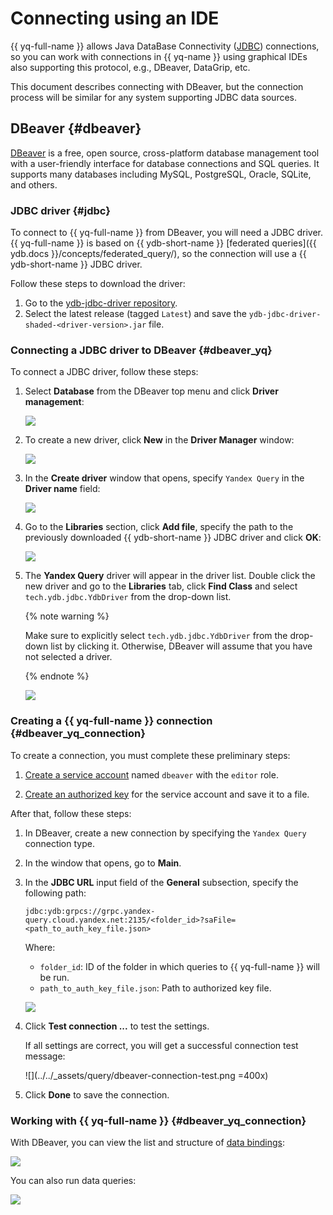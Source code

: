 # Connecting using an IDE

{{ yq-full-name }} allows Java DataBase Connectivity ([JDBC](https://ru.wikipedia.org/wiki/Java_Database_Connectivity)) connections, so you can work with connections in {{ yq-name }} using graphical IDEs also supporting this protocol, e.g., DBeaver, DataGrip, etc.

This document describes connecting with DBeaver, but the connection process will be similar for any system supporting JDBC data sources.

## DBeaver {#dbeaver}

[DBeaver](https://dbeaver.com) is a free, open source, cross-platform database management tool with a user-friendly interface for database connections and SQL queries. It supports many databases including MySQL, PostgreSQL, Oracle, SQLite, and others.

### JDBC driver {#jdbc}

To connect to {{ yq-full-name }} from DBeaver, you will need a JDBC driver. {{ yq-full-name }} is based on {{ ydb-short-name }} [federated queries]({{ ydb.docs }}/concepts/federated_query/), so the connection will use a {{ ydb-short-name }} JDBC driver.

Follow these steps to download the driver:
1. Go to the [ydb-jdbc-driver repository](https://github.com/ydb-platform/ydb-jdbc-driver/releases).
1. Select the latest release (tagged `Latest`) and save the `ydb-jdbc-driver-shaded-<driver-version>.jar` file.

### Connecting a JDBC driver to DBeaver {#dbeaver_yq}

To connect a JDBC driver, follow these steps:
1. Select **Database** from the DBeaver top menu and click **Driver management**:

    ![](../../_assets/query/dbeaver-driver-management_ru.png)

1. To create a new driver, click **New** in the **Driver Manager** window:

    ![](../../_assets/query/dbeaver-driver-create-new-driver_ru.png)

1. In the **Create driver** window that opens, specify `Yandex Query` in the **Driver name** field:

    ![](../../_assets/query/dbeaver-driver-create-new-driver-set-name_ru.png)

1. Go to the **Libraries** section, click **Add file**, specify the path to the previously downloaded {{ ydb-short-name }} JDBC driver and click **OK**:

    ![](../../_assets/query/dbeaver-add-driver_ru.png)


1. The **Yandex Query** driver will appear in the driver list. Double click the new driver and go to the **Libraries** tab, click **Find Class** and select `tech.ydb.jdbc.YdbDriver` from the drop-down list.

    {% note warning %}

    Make sure to explicitly select `tech.ydb.jdbc.YdbDriver` from the drop-down list by clicking it. Otherwise, DBeaver will assume that you have not selected a driver.

    {% endnote %}

    ![](../../_assets/query/dbeaver-driver-management-driver_ru.png)

### Creating a {{ yq-full-name }} connection {#dbeaver_yq_connection}

To create a connection, you must complete these preliminary steps:
1. [Create a service account](../../iam/operations/sa/create.md) named `dbeaver` with the `editor` role.

1. [Create an authorized key](../../iam/operations/authentication/manage-authorized-keys.md#create-authorized-key) for the service account and save it to a file.


After that, follow these steps:
1. In DBeaver, create a new connection by specifying the `Yandex Query` connection type.

1. In the window that opens, go to **Main**.
1. In the **JDBC URL** input field of the **General** subsection, specify the following path:

    ```text
    jdbc:ydb:grpcs://grpc.yandex-query.cloud.yandex.net:2135/<folder_id>?saFile=<path_to_auth_key_file.json>
    ```

    Where:
    - `folder_id`: ID of the folder in which queries to {{ yq-full-name }} will be run.
    - `path_to_auth_key_file.json`: Path to authorized key file.

    ![](../../_assets/query/dbeaver-yandex-query-connection.png)

1. Click **Test connection ...** to test the settings.

    If all settings are correct, you will get a successful connection test message:

    ![](../../_assets/query/dbeaver-connection-test.png =400x)

1. Click **Done** to save the connection.

### Working with {{ yq-full-name }} {#dbeaver_yq_connection}

With DBeaver, you can view the list and structure of [data bindings](../concepts/glossary.md#binding):

![](../../_assets/query/dbeaver-binding-structure.png)

You can also run data queries:

![](../../_assets/query/dbeaver-query.png)


